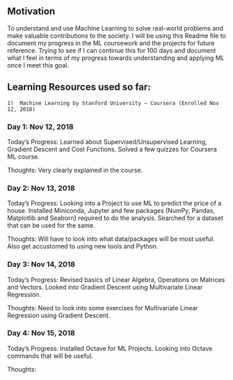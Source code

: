 ## Motivation

To understand and use Machine Learning to solve real-world problems and make valuable contributions to the society. I will be using this Readme file to document my progress in the ML coursework and the projects for future reference. Trying to see if I can continue this for 100 days and document what I feel in terms of my progress towards understanding and applying ML once I meet this goal. 


## Learning Resources used so far: 
    1)	Machine Learning by Stanford University – Coursera (Enrolled Nov 12, 2018)


### Day 1: Nov 12, 2018

Today’s Progress: Learned about Supervised/Unsupervised Learning, Gradient Descent and Cost Functions. Solved a few quizzes for Coursera ML course. 

Thoughts: Very clearly explained in the course. 

### Day 2: Nov 13, 2018

Today’s Progress: Looking into a Project to use ML to predict the price of a house. Installed Miniconda, Jupyter and few packages (NumPy, Pandas, Matplotlib and Seaborn) required to do the analysis. Searched for a dataset that can be used for the same. 

Thoughts: Will have to look into what data/packages will be most useful. Also get accustomed to using new tools and Python.  

### Day 3: Nov 14, 2018

Today’s Progress: Revised basics of Linear Algebra, Operations on Matrices and Vectors. Looked into Gradient Descent using Multivariate Linear Regression. 

Thoughts: Need to look into some exercises for Multivariate Linear Regression using Gradient Descent. 

### Day 4: Nov 15, 2018

Today’s Progress: Installed Octave for ML Projects. Looking into Octave commands that will be useful. 

Thoughts: 
